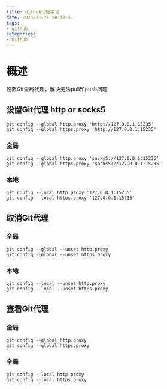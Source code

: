 ```yaml
---
title: github代理学习
date: 2023-11-21 20:18:51
tags:
- github
categories:
- Github
---
```


# 概述

设置Git全局代理，解决无法pull和push问题

<!--more-->

## 设置Git代理 http or socks5
```shell
git config --global http.proxy 'http://127.0.0.1:15235'
git config --global https.proxy 'http://127.0.0.1:15235'
```
### 全局
```shell
git config --global http.proxy 'socks5://127.0.0.1:15235'
git config --global https.proxy 'socks5://127.0.0.1:15235'
```
### 本地
```shell
git config --local http.proxy '127.0.0.1:15235'
git config --local https.proxy '127.0.0.1:15235'
```

## 取消Git代理
### 全局
```shell
git config --global --unset http.proxy
git config --global --unset https.proxy
```
### 本地
```shell
git config --local --unset http.proxy
git config --local --unset https.proxy
```
## 查看Git代理
### 全局
```shell
git config --global http.proxy
git config --global https.proxy
```
### 全局
```shell
git config --local http.proxy
git config --local https.proxy
```






